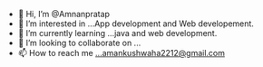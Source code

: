 - 👋 Hi, I’m @Amnanpratap
- 👀 I’m interested in ...App development and Web developement.
- 🌱 I’m currently learning ...java and web development.
- 💞️ I’m looking to collaborate on ...
- 📫 How to reach me ...amankushwaha2212@gmail.com

<!---
Amnanpratap/Amnanpratap is a ✨ special ✨ repository because its `README.md` (this file) appears on your GitHub profile.
You can click the Preview link to take a look at your changes.
--->
